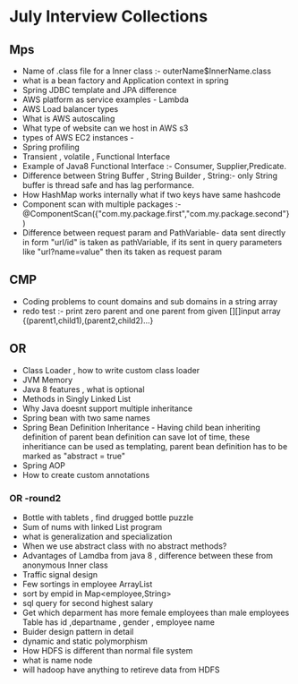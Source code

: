 # July Interview Collections

## Mps
- Name of .class file for a Inner class :- outerName$InnerName.class
- what is a bean factory and Application context  in spring
- Spring JDBC template and JPA difference
- AWS platform as service examples - Lambda
- AWS Load balancer types
- What is AWS autoscaling
- What type of website can we host in AWS s3
- types of AWS EC2 instances - 
- Spring profiling
- Transient , volatile , Functional Interface 
- Example of Java8 Functional Interface :- Consumer, Supplier,Predicate.
- Difference between String Buffer , String Builder , String:- only String buffer is thread safe and has lag performance.
- How HashMap works internally what if two keys have same hashcode
- Component scan with multiple packages :- @ComponentScan({"com.my.package.first","com.my.package.second"})
- Difference between request param and PathVariable- data sent directly in form "url/id" is taken as pathVariable, if its sent in query parameters like "url?name=value" then its taken as request param

## CMP
- Coding problems to count domains and sub domains in a string array
- redo test :- print zero parent and one parent from given [][]input array {(parent1,child1),(parent2,child2)...}

## OR
- Class Loader , how to write custom class loader
- JVM Memory
- Java 8 features , what is optional
- Methods in Singly Linked List
- Why Java doesnt support multiple inheritance
- Spring bean with two same names
- Spring Bean Definition Inheritance - Having child bean inheriting definition of parent bean definition can save lot of time, these inheritiance can be used as     templating, parent bean definition has to be marked as "abstract = true" 
- Spring AOP
- How to create custom annotations
### OR -round2
- Bottle with tablets , find drugged bottle puzzle
- Sum of nums with linked List program
- what is generalization and specialization
- When we use abstract class with no abstract methods?
- Advantages of Lamdba from java 8 , difference between these from anonymous Inner class
- Traffic signal design
- Few sortings in employee ArrayList
- sort by empid in Map<employee,String>
- sql query for second highest salary
- Get which deparment has more female employees than male employees Table has id ,departname , gender , employee name 
- Buider design pattern in detail
- dynamic and static polymorphism
- How HDFS is different than normal file system
- what is name node
- will hadoop have anything to retireve data from HDFS



